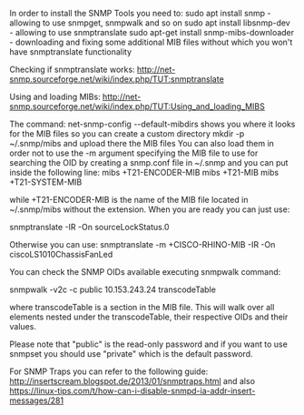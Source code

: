 In order to install the SNMP Tools you need to: 
 sudo apt install snmp - allowing to use snmpget, snmpwalk and so on
 sudo apt install libsnmp-dev - allowing to use snmptranslate
 sudo apt-get install snmp-mibs-downloader - downloading and fixing some additional MIB files without which you won't have snmptranslate functionality
 
 Checking if snmptranslate works:
 http://net-snmp.sourceforge.net/wiki/index.php/TUT:snmptranslate
 
 Using and loading MIBs:
 http://net-snmp.sourceforge.net/wiki/index.php/TUT:Using_and_loading_MIBS
 
The command: net-snmp-config --default-mibdirs shows you where it looks for the MIB files
so you can create a custom directory mkdir -p ~/.snmp/mibs and upload there the MIB files
You can also load them in order not to use the -m argument specifying the MIB file to use for searching the OID by creating a snmp.conf file in ~/.snmp
and you can put inside the following line: 
mibs +T21-ENCODER-MIB
mibs +T21-MIB
mibs +T21-SYSTEM-MIB

while +T21-ENCODER-MIB is the name of the MIB file located in ~/.snmp/mibs without the extension. When you are ready you can just use: 

snmptranslate -IR -On sourceLockStatus.0

Otherwise you can use:
snmptranslate -m +CISCO-RHINO-MIB -IR -On ciscoLS1010ChassisFanLed

You can check the SNMP OIDs available executing snmpwalk command: 

snmpwalk -v2c -c public 10.153.243.24 transcodeTable

where transcodeTable is a section in the MIB file. This will walk over all elements nested under the transcodeTable, their respective OIDs and their values. 

Please note that "public" is the read-only password and if you want to use snmpset you should use "private" which is the default password.

For SNMP Traps you can refer to the following guide: http://insertscream.blogspot.de/2013/01/snmptraps.html and also https://linux-tips.com/t/how-can-i-disable-snmpd-ia-addr-insert-messages/281
